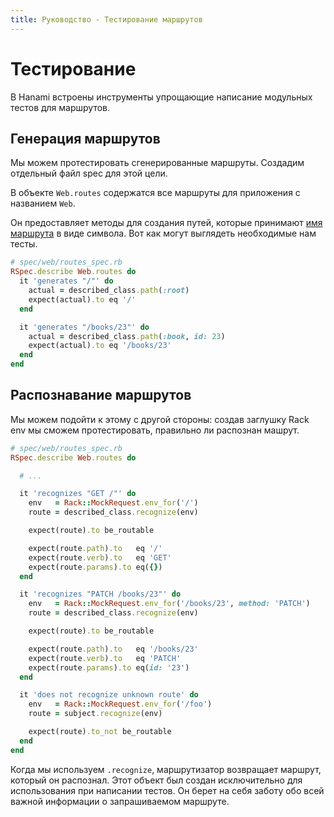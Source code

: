```yaml
---
title: Руководство - Тестирование маршрутов
---
```


# Тестирование

В Hanami встроены инструменты упрощающие написание модульных тестов для маршрутов.

## Генерация маршрутов

Мы можем протестировать сгенерированные маршруты. Создадим отдельный файл spec для этой цели.

В объекте `Web.routes` содержатся все маршруты для приложения с названием `Web`.

Он предоставляет методы для создания путей, которые принимают [имя маршрута](/guides/routing/basic-usage#named-routes) в виде символа.
Вот как могут выглядеть необходимые нам тесты.

```ruby
# spec/web/routes_spec.rb
RSpec.describe Web.routes do
  it 'generates "/"' do
    actual = described_class.path(:root)
    expect(actual).to eq '/'
  end

  it 'generates "/books/23"' do
    actual = described_class.path(:book, id: 23)
    expect(actual).to eq '/books/23'
  end
end
```

## Распознавание маршрутов

Мы можем подойти к этому с другой стороны: создав заглушку Rack env мы сможем протестировать, правильно ли распознан машрут.

```ruby
# spec/web/routes_spec.rb
RSpec.describe Web.routes do

  # ...

  it 'recognizes "GET /"' do
    env   = Rack::MockRequest.env_for('/')
    route = described_class.recognize(env)

    expect(route).to be_routable

    expect(route.path).to   eq '/'
    expect(route.verb).to   eq 'GET'
    expect(route.params).to eq({})
  end

  it 'recognizes "PATCH /books/23"' do
    env   = Rack::MockRequest.env_for('/books/23', method: 'PATCH')
    route = described_class.recognize(env)

    expect(route).to be_routable

    expect(route.path).to   eq '/books/23'
    expect(route.verb).to   eq 'PATCH'
    expect(route.params).to eq(id: '23')
  end

  it 'does not recognize unknown route' do
    env   = Rack::MockRequest.env_for('/foo')
    route = subject.recognize(env)

    expect(route).to_not be_routable
  end
end
```

Когда мы используем `.recognize`, маршрутизатор возвращает маршрут, который он распознал. Этот объект был создан исключительно для использования при написании тестов.
Он берет на себя заботу обо всей важной информации о запрашиваемом маршруте.
